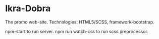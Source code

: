 # Ikra-Dobra
The promo web-site. Technologies: HTML5/SCSS, framework-bootstrap. 

npm-start to run server.
npm run watch-css to run scss preprocessor.